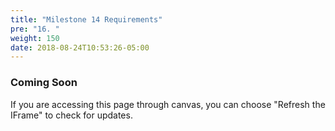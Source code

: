 ```yaml
---
title: "Milestone 14 Requirements"
pre: "16. "
weight: 150
date: 2018-08-24T10:53:26-05:00
---
```


### Coming Soon

If you are accessing this page through canvas, you can choose "Refresh the IFrame" to check for updates.

